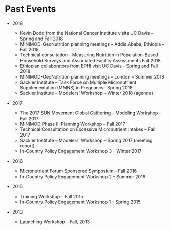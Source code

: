 # Past Events

- 2018
    - Kevin Dodd from the National Cancer Institute visits UC Davis – Spring and Fall 2018
    - MINIMOD-GeoNutrition planning meetings – Addis Ababa, Ethiopia – Fall 2018
    - Technical consultation - Measuring Nutrition in Population-Based Household Surveys and Associated Facility Assessments Fall 2018
    - Ethiopian collaborators from EPHI visit UC Davis  - Spring and Fall 2018
    - MINIMOD-GeoNutrition planning meetings – London – Summer 2018
    - Sackler Institute – Task Force on Multiple Micronutrient Supplementation (MMNS) in Pregnancy– Spring 2018
    - Sackler Institute – Modelers’ Workshop – Winter 2018 (agenda)

- 2017
    - The 2017 SUN Movement Global Gathering – Modeling Workshop - Fall 2017
    - MINIMOD Phase III Planning Workshop – Fall 2017
    - Technical Consultation on Excessive Micronutrient Intakes – Fall 2017
    - Sackler Institute – Modelers’ Workshop – Spring 2017 (meeting report)
    - In-Country Policy Engagement Workshop 3 – Winter 2017

- 2016
    - Micronutrient Forum Sponsored Symposium – Fall 2016
    - In-Country Policy Engagement Workshop 2 – Summer 2016

- 2015
    - Training Workshop – Fall 2015
    - In-Country Policy Engagement Workshop 1 – Spring 2015

- 2013
    - Launching Workshop – Fall, 2013